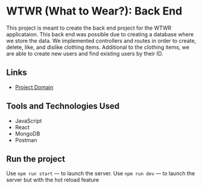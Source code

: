 # WTWR (What to Wear?): Back End

This project is meant to create the back end project for the WTWR applicataion. This back end was possible due to creating a database where we store the data. We implemented controllers and routes in order to create, delete, like, and dislike clothing items. Additional to the clothing items, we are able to create new users and find existing users by their ID.

## Links

- [Project Domain](https://wtwrjg.happyforever.com/)

## Tools and Technologies Used

- JavaScript
- React
- MongoDB
- Postman

## Run the project

Use `npm run start` — to launch the server.
Use `npm run dev` — to launch the server but with the hot reload feature

